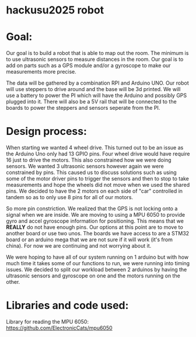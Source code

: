 # hackusu2025 robot

# Goal:

Our goal is to build a robot that is able to map out the room. The minimum is to use ultrasonic sensors to measure distances in the room. Our goal is to add on parts such as a GPS module and/or a gyroscope to make our measurements more precise.

The data will be gathered by a combination RPI and Arduino UNO. Our robot will use steppers to drive around and the base will be 3d printed. We will use a battery to power the PI which will have the Arduino and possibly GPS plugged into it. There will also be a 5V rail that will be connected to the boards to power the steppers and sensors seperate from the PI.

# Design process:

When starting we wanted 4 wheel drive. This turned out to be an issue as the Arduino Uno only had 13 GPIO pins. Four wheel drive would have require 16 just to drive the motors. This also constrained how we were doing sensors. We wanted 3 ultrasonic sensors however again we were constrained by pins. This caused us to discuss solutions such as using some of the motor driver pins to trigger the sensors and then to stop to take measurements and hope the wheels did not move when we used the shared pins. We decided to have the 2 motors on each side of "car" controlled in tandem so as to only use 8 pins for all of our motors. 

So more pin constriction. We realized that the GPS is not locking onto a signal when we are inside. We are moving to using a MPU 6050 to provide gyro and accel gyroscope information for positioning. This means that we **REALLY** do not have enough pins. Our options at this point are to move to another board or use two unos. The boards we have access to are a STM32 board or an arduino mega that we are not sure if it will work (it's from china). For now we are continuing and not worrying about it.

We were hoping to have all of our system running on 1 arduino but with how much time it takes some of our functions to run, we were running into timing issues. We decided to split our workload between 2 arduinos by having the ultrasonic sensors and gyroscope on one and the motors running on the other. 


# Libraries and code used:

Library for reading the MPU 6050: https://github.com/ElectronicCats/mpu6050
